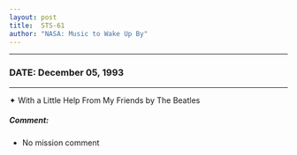 ```yaml
---
layout: post
title:  STS-61
author: "NASA: Music to Wake Up By"
---
```


----
### DATE: December 05, 1993
----
✦ With a Little Help From My Friends by The Beatles

##### Comment:
* No mission comment
